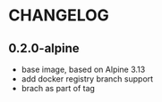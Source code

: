 # CHANGELOG

## 0.2.0-alpine

- base image, based on Alpine 3.13
- add docker registry branch support
- brach as part of tag
